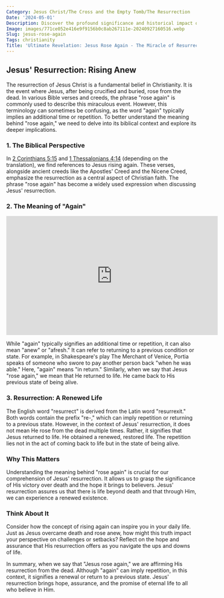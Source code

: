 ```yaml
---
Category: Jesus Christ/The Cross and the Empty Tomb/The Resurrection
Date: '2024-05-01'
Description: Discover the profound significance and historical impact of Jesus rising again in this enlightening article. Explore the resurrection and its implications.
Image: images/771ce052e416e9f9156b0c8ab267111e-20240927160516.webp
Slug: jesus-rose-again
Tags: christianity
Title: 'Ultimate Revelation: Jesus Rose Again - The Miracle of Resurrection'
---
```


## Jesus' Resurrection: Rising Anew

The resurrection of Jesus Christ is a fundamental belief in Christianity. It is the event where Jesus, after being crucified and buried, rose from the dead. In various Bible verses and creeds, the phrase "rose again" is commonly used to describe this miraculous event. However, this terminology can sometimes be confusing, as the word "again" typically implies an additional time or repetition. To better understand the meaning behind "rose again," we need to delve into its biblical context and explore its deeper implications.

### 1. The Biblical Perspective

In [2 Corinthians 5:15](https://www.bibleref.com/2-Corinthians/5/2-Corinthians-5-15.html) and [1 Thessalonians 4:14](https://www.bibleref.com/1-Thessalonians/4/1-Thessalonians-4-14.html) (depending on the translation), we find references to Jesus rising again. These verses, alongside ancient creeds like the Apostles' Creed and the Nicene Creed, emphasize the resurrection as a central aspect of Christian faith. The phrase "rose again" has become a widely used expression when discussing Jesus' resurrection.

### 2. The Meaning of "Again"


<iframe width="560" height="315" src="https://www.youtube.com/embed/ASFvcAN4p9w" frameborder="0" allow="autoplay; encrypted-media" allowfullscreen></iframe>


While "again" typically signifies an additional time or repetition, it can also mean "anew" or "afresh." It can refer to returning to a previous condition or state. For example, in Shakespeare's play The Merchant of Venice, Portia speaks of someone who swore to pay another person back "when he was able." Here, "again" means "in return." Similarly, when we say that Jesus "rose again," we mean that He returned to life. He came back to His previous state of being alive.

### 3. Resurrection: A Renewed Life

The English word "resurrect" is derived from the Latin word "resurrexit." Both words contain the prefix "re-," which can imply repetition or returning to a previous state. However, in the context of Jesus' resurrection, it does not mean He rose from the dead multiple times. Rather, it signifies that Jesus returned to life. He obtained a renewed, restored life. The repetition lies not in the act of coming back to life but in the state of being alive.

### Why This Matters

Understanding the meaning behind "rose again" is crucial for our comprehension of Jesus' resurrection. It allows us to grasp the significance of His victory over death and the hope it brings to believers. Jesus' resurrection assures us that there is life beyond death and that through Him, we can experience a renewed existence.

### Think About It

Consider how the concept of rising again can inspire you in your daily life. Just as Jesus overcame death and rose anew, how might this truth impact your perspective on challenges or setbacks? Reflect on the hope and assurance that His resurrection offers as you navigate the ups and downs of life.

In summary, when we say that "Jesus rose again," we are affirming His resurrection from the dead. Although "again" can imply repetition, in this context, it signifies a renewal or return to a previous state. Jesus' resurrection brings hope, assurance, and the promise of eternal life to all who believe in Him.